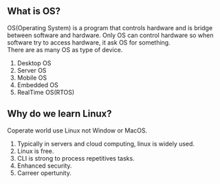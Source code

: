## What is OS?
OS(Operating System) is a program that controls hardware and is bridge between software and hardware. Only OS can control hardware so when software try to access hardware, it ask OS for something.   
There are as many OS as type of device.
1. Desktop OS
2. Server OS
3. Mobile OS
4. Embedded OS
5. RealTime OS(RTOS)


## Why do we learn Linux?
Coperate world use Linux not Window or MacOS. 
1. Typically in servers and cloud computing, linux is widely used.
2. Linux is free.
3. CLI is strong to process repetitives tasks.
4. Enhanced security.
5. Carreer opertunity.
